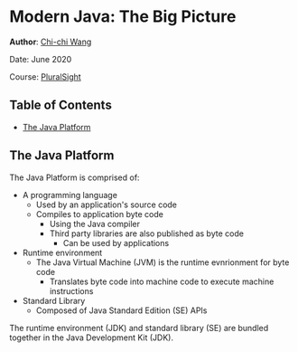 # Modern Java: The Big Picture
**Author**: [Chi-chi Wang](https://github.com/chichiwang)

Date: June 2020

Course: [PluralSight](https://app.pluralsight.com/library/courses/modern-java-big-picture/table-of-contents)

## Table of Contents
* [The Java Platform](#the-java-platform)

## The Java Platform
The Java Platform is comprised of:
* A programming language
  * Used by an application's source code
  * Compiles to application byte code
    * Using the Java compiler
    * Third party libraries are also published as byte code
      * Can be used by applications
* Runtime environment
  * The Java Virtual Machine (JVM) is the runtime evnrionment for byte code
    * Translates byte code into machine code to execute machine instructions
* Standard Library
  * Composed of Java Standard Edition (SE) APIs

The runtime environment (JDK) and standard library (SE) are bundled together in the Java Development Kit (JDK).
